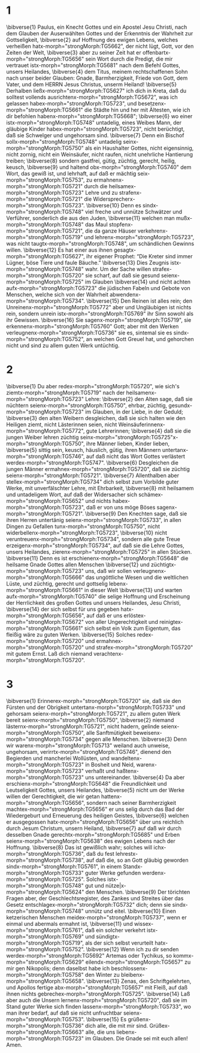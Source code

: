 # 1 
\bibverse{1} Paulus, ein Knecht Gottes und ein Apostel Jesu Christi, nach dem Glauben der Auserwählten Gottes und der Erkenntnis der Wahrheit zur Gottseligkeit, \bibverse{2} auf Hoffnung des ewigen Lebens, welches verheißen hatx-morph="strongMorph:TG5662", der nicht lügt, Gott, vor den Zeiten der Welt, \bibverse{3} aber zu seiner Zeit hat er offenbartx-morph="strongMorph:TG5656" sein Wort durch die Predigt, die mir vertrauet istx-morph="strongMorph:TG5681" nach dem Befehl Gottes, unsers Heilandes, \bibverse{4} dem Titus, meinem rechtschaffenen Sohn nach unser beider Glauben: Gnade, Barmherzigkeit, Friede von Gott, dem Vater, und dem HERRN Jesus Christus, unserm Heiland! \bibverse{5} Derhalben ließx-morph="strongMorph:TG5627" ich dich in Kreta, daß du solltest vollends ausrichtenx-morph="strongMorph:TG5672", was ich gelassen habex-morph="strongMorph:TG5723", und besetzenx-morph="strongMorph:TG5661" die Städte hin und her mit Ältesten, wie ich dir befohlen habenx-morph="strongMorph:TG5668"; \bibverse{6} wo einer istx-morph="strongMorph:TG5748" untadelig, eines Weibes Mann, der gläubige Kinder habex-morph="strongMorph:TG5723", nicht berüchtigt, daß sie Schwelger und ungehorsam sind. \bibverse{7} Denn ein Bischof sollx-morph="strongMorph:TG5748" untadelig seinx-morph="strongMorph:TG5750" als ein Haushalter Gottes, nicht eigensinnig, nicht zornig, nicht ein Weinsäufer, nicht raufen, nicht unehrliche Hantierung treiben; \bibverse{8} sondern gastfrei, gütig, züchtig, gerecht, heilig, keusch, \bibverse{9} und haltend obx-morph="strongMorph:TG5740" dem Wort, das gewiß ist, und lehrhaft, auf daß er mächtig seix-morph="strongMorph:TG5753", zu ermahnenx-morph="strongMorph:TG5721" durch die heilsamex-morph="strongMorph:TG5723" Lehre und zu strafenx-morph="strongMorph:TG5721" die Widersprecherx-morph="strongMorph:TG5723". \bibverse{10} Denn es sindx-morph="strongMorph:TG5748" viel freche und unnütze Schwätzer und Verführer, sonderlich die aus den Juden, \bibverse{11} welchen man mußx-morph="strongMorph:TG5748" das Maul stopfenx-morph="strongMorph:TG5721", die da ganze Häuser verkehrenx-morph="strongMorph:TG5719" und lehrenx-morph="strongMorph:TG5723", was nicht taugtx-morph="strongMorph:TG5748", um schändlichen Gewinns willen. \bibverse{12} Es hat einer aus ihnen gesagtx-morph="strongMorph:TG5627", ihr eigener Prophet: “Die Kreter sind immer Lügner, böse Tiere und faule Bäuche.” \bibverse{13} Dies Zeugnis istx-morph="strongMorph:TG5748" wahr. Um der Sache willen strafex-morph="strongMorph:TG5720" sie scharf, auf daß sie gesund seienx-morph="strongMorph:TG5725" im Glauben \bibverse{14} und nicht achten aufx-morph="strongMorph:TG5723" die jüdischen Fabeln und Gebote von Menschen, welche sich von der Wahrheit abwendenx-morph="strongMorph:TG5734". \bibverse{15} Den Reinen ist alles rein; den Unreinenx-morph="strongMorph:TG5772" aber und Ungläubigen ist nichts rein, sondern unrein istx-morph="strongMorph:TG5769" ihr Sinn sowohl als ihr Gewissen. \bibverse{16} Sie sagenx-morph="strongMorph:TG5719", sie erkennenx-morph="strongMorph:TG5760" Gott; aber mit den Werken verleugnenx-morph="strongMorph:TG5736" sie es, sintemal sie es sindx-morph="strongMorph:TG5752", an welchen Gott Greuel hat, und gehorchen nicht und sind zu allem guten Werk untüchtig. 

# 2 
\bibverse{1} Du aber redex-morph="strongMorph:TG5720", wie sich's ziemtx-morph="strongMorph:TG5719" nach der heilsamenx-morph="strongMorph:TG5723" Lehre: \bibverse{2} den Alten sage, daß sie nüchtern seienx-morph="strongMorph:TG5750", ehrbar, züchtig, gesundx-morph="strongMorph:TG5723" im Glauben, in der Liebe, in der Geduld; \bibverse{3} den alten Weibern desgleichen, daß sie sich halten wie den Heiligen ziemt, nicht Lästerinnen seien, nicht Weinsäuferinnenx-morph="strongMorph:TG5772", gute Lehrerinnen; \bibverse{4} daß sie die jungen Weiber lehren züchtig seinx-morph="strongMorph:TG5725"x-morph="strongMorph:TG5750", ihre Männer lieben, Kinder lieben, \bibverse{5} sittig sein, keusch, häuslich, gütig, ihren Männern untertanx-morph="strongMorph:TG5746", auf daß nicht das Wort Gottes verlästert werdex-morph="strongMorph:TG5747". \bibverse{6} Desgleichen die jungen Männer ermahnex-morph="strongMorph:TG5720", daß sie züchtig seienx-morph="strongMorph:TG5721". \bibverse{7} Allenthalben aber stellex-morph="strongMorph:TG5734" dich selbst zum Vorbilde guter Werke, mit unverfälschter Lehre, mit Ehrbarkeit, \bibverse{8} mit heilsamem und untadeligem Wort, auf daß der Widersacher sich schämex-morph="strongMorph:TG5652" und nichts habex-morph="strongMorph:TG5723", daß er von uns möge Böses sagenx-morph="strongMorph:TG5721". \bibverse{9} Den Knechten sage, daß sie ihren Herren untertänig seienx-morph="strongMorph:TG5733", in allen Dingen zu Gefallen tunx-morph="strongMorph:TG5750", nicht widerbellenx-morph="strongMorph:TG5723", \bibverse{10} nicht veruntreuenx-morph="strongMorph:TG5734", sondern alle gute Treue erzeigenx-morph="strongMorph:TG5734", auf daß sie die Lehre Gottes, unsers Heilandes, zierenx-morph="strongMorph:TG5725" in allen Stücken. \bibverse{11} Denn es ist erschienenx-morph="strongMorph:TG5648" die heilsame Gnade Gottes allen Menschen \bibverse{12} und züchtigtx-morph="strongMorph:TG5723" uns, daß wir sollen verleugnenx-morph="strongMorph:TG5666" das ungöttliche Wesen und die weltlichen Lüste, und züchtig, gerecht und gottselig lebenx-morph="strongMorph:TG5661" in dieser Welt \bibverse{13} und warten aufx-morph="strongMorph:TG5740" die selige Hoffnung und Erscheinung der Herrlichkeit des großen Gottes und unsers Heilandes, Jesu Christi, \bibverse{14} der sich selbst für uns gegeben hatx-morph="strongMorph:TG5656", auf daß er uns erlöstex-morph="strongMorph:TG5672" von aller Ungerechtigkeit und reinigtex-morph="strongMorph:TG5661" sich selbst ein Volk zum Eigentum, das fleißig wäre zu guten Werken. \bibverse{15} Solches redex-morph="strongMorph:TG5720" und ermahnex-morph="strongMorph:TG5720" und strafex-morph="strongMorph:TG5720" mit gutem Ernst. Laß dich niemand verachtenx-morph="strongMorph:TG5720". 

# 3 
\bibverse{1} Erinnerex-morph="strongMorph:TG5720" sie, daß sie den Fürsten und der Obrigkeit untertanx-morph="strongMorph:TG5733" und gehorsam seienx-morph="strongMorph:TG5721", zu allem guten Werk bereit seienx-morph="strongMorph:TG5750", \bibverse{2} niemand lästernx-morph="strongMorph:TG5721", nicht hadern, gelinde seienx-morph="strongMorph:TG5750", alle Sanftmütigkeit beweisenx-morph="strongMorph:TG5734" gegen alle Menschen. \bibverse{3} Denn wir warenx-morph="strongMorph:TG5713" weiland auch unweise, ungehorsam, verirrtx-morph="strongMorph:TG5746", dienend den Begierden und mancherlei Wollüsten, und wandeltenx-morph="strongMorph:TG5723" in Bosheit und Neid, warenx-morph="strongMorph:TG5723" verhaßt und haßtenx-morph="strongMorph:TG5723" uns untereinander. \bibverse{4} Da aber erschienx-morph="strongMorph:TG5648" die Freundlichkeit und Leutseligkeit Gottes, unsers Heilandes, \bibverse{5} nicht um der Werke willen der Gerechtigkeit, die wir getan hattenx-morph="strongMorph:TG5656", sondern nach seiner Barmherzigkeit machtex-morph="strongMorph:TG5656" er uns selig durch das Bad der Wiedergeburt und Erneuerung des heiligen Geistes, \bibverse{6} welchen er ausgegossen hatx-morph="strongMorph:TG5656" über uns reichlich durch Jesum Christum, unsern Heiland, \bibverse{7} auf daß wir durch desselben Gnade gerechtx-morph="strongMorph:TG5685" und Erben seienx-morph="strongMorph:TG5638" des ewigen Lebens nach der Hoffnung. \bibverse{8} Das ist gewißlich wahr; solches will ichx-morph="strongMorph:TG5736", daß du fest lehrestx-morph="strongMorph:TG5738", auf daß die, so an Gott gläubig geworden sindx-morph="strongMorph:TG5761", in einem Standx-morph="strongMorph:TG5733" guter Werke gefunden werdenx-morph="strongMorph:TG5725". Solches istx-morph="strongMorph:TG5748" gut und nütze|x-morph="strongMorph:TG5624" den Menschen. \bibverse{9} Der törichten Fragen aber, der Geschlechtsregister, des Zankes und Streites über das Gesetz entschlagex-morph="strongMorph:TG5732" dich; denn sie sindx-morph="strongMorph:TG5748" unnütz und eitel. \bibverse{10} Einen ketzerischen Menschen meidex-morph="strongMorph:TG5737", wenn er einmal und abermals ermahnt ist, \bibverse{11} und wissex-morph="strongMorph:TG5761", daß ein solcher verkehrt istx-morph="strongMorph:TG5769" und sündigtx-morph="strongMorph:TG5719", als der sich selbst verurteilt hatx-morph="strongMorph:TG5752". \bibverse{12} Wenn ich zu dir senden werdex-morph="strongMorph:TG5692" Artemas oder Tychikus, so kommx-morph="strongMorph:TG5629" eilendx-morph="strongMorph:TG5657" zu mir gen Nikopolis; denn daselbst habe ich beschlossenx-morph="strongMorph:TG5758" den Winter zu bleibenx-morph="strongMorph:TG5658". \bibverse{13} Zenas, den Schriftgelehrten, und Apollos fertige abx-morph="strongMorph:TG5657" mit Fleiß, auf daß ihnen nichts gebrechex-morph="strongMorph:TG5725". \bibverse{14} Laß aber auch die Unsern lernenx-morph="strongMorph:TG5720", daß sie im Stand guter Werke sich finden lassenx-morph="strongMorph:TG5733", wo man ihrer bedarf, auf daß sie nicht unfruchtbar seienx-morph="strongMorph:TG5753". \bibverse{15} Es grüßenx-morph="strongMorph:TG5736" dich alle, die mit mir sind. Grüßex-morph="strongMorph:TG5663" alle, die uns liebenx-morph="strongMorph:TG5723" im Glauben. Die Gnade sei mit euch allen! Amen. 
